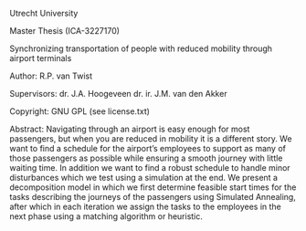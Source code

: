 Utrecht University

Master Thesis (ICA-3227170)

Synchronizing transportation of people with reduced mobility through airport terminals

Author: 
R.P. van Twist

Supervisors:
dr. J.A. Hoogeveen
dr. ir. J.M. van den Akker

Copyright: 
GNU GPL (see license.txt)

Abstract:
Navigating through an airport is easy enough for most passengers, but when you are reduced in
mobility it is a different story. We want to find a schedule for the airport’s employees to support
as many of those passengers as possible while ensuring a smooth journey with little waiting time.
In addition we want to find a robust schedule to handle minor disturbances which we test using
a simulation at the end. We present a decomposition model in which we first determine feasible
start times for the tasks describing the journeys of the passengers using Simulated Annealing, after
which in each iteration we assign the tasks to the employees in the next phase using a matching
algorithm or heuristic.